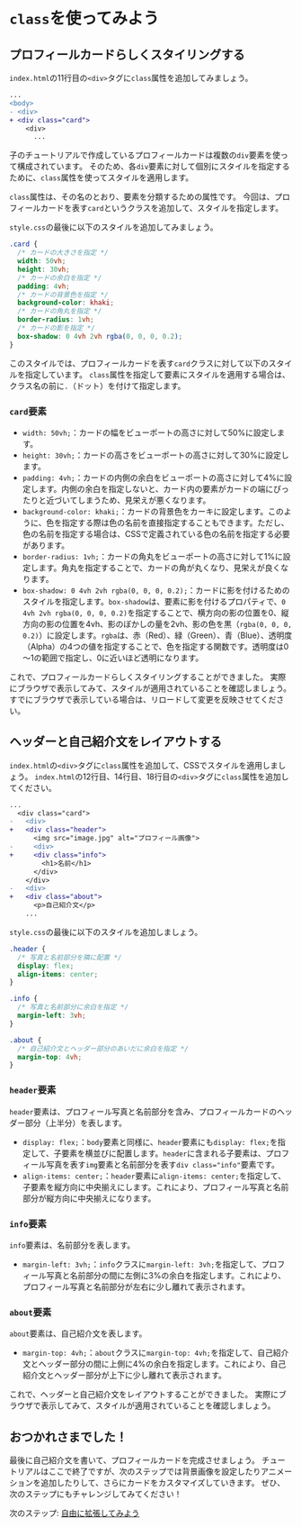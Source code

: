 # `class`を使ってみよう

## プロフィールカードらしくスタイリングする
`index.html`の11行目の`<div>`タグに`class`属性を追加してみましょう。

```diff
...
<body>
- <div>
+ <div class="card">
    <div>
      ...
```

子のチュートリアルで作成しているプロフィールカードは複数の`div`要素を使って構成されています。
そのため、各`div`要素に対して個別にスタイルを指定するために、`class`属性を使ってスタイルを適用します。

`class`属性は、その名のとおり、要素を分類するための属性です。
今回は、プロフィールカードを表す`card`というクラスを追加して、スタイルを指定します。

`style.css`の最後に以下のスタイルを追加してみましょう。

```css
.card {
  /* カードの大きさを指定 */
  width: 50vh;
  height: 30vh;
  /* カードの余白を指定 */
  padding: 4vh;
  /* カードの背景色を指定 */
  background-color: khaki;
  /* カードの角丸を指定 */
  border-radius: 1vh;
  /* カードの影を指定 */
  box-shadow: 0 4vh 2vh rgba(0, 0, 0, 0.2);
}
```

このスタイルでは、プロフィールカードを表す`card`クラスに対して以下のスタイルを指定しています。
`class`属性を指定して要素にスタイルを適用する場合は、クラス名の前に`.`（ドット）を付けて指定します。

### `card`要素
- `width: 50vh;`：カードの幅をビューポートの高さに対して50%に設定します。
- `height: 30vh;`：カードの高さをビューポートの高さに対して30%に設定します。
- `padding: 4vh;`：カードの内側の余白をビューポートの高さに対して4%に設定します。内側の余白を指定しないと、カード内の要素がカードの端にぴったりと近づいてしまうため、見栄えが悪くなります。
- `background-color: khaki;`：カードの背景色をカーキに設定します。このように、色を指定する際は色の名前を直接指定することもできます。ただし、色の名前を指定する場合は、CSSで定義されている色の名前を指定する必要があります。
- `border-radius: 1vh;`：カードの角丸をビューポートの高さに対して1%に設定します。角丸を指定することで、カードの角が丸くなり、見栄えが良くなります。
- `box-shadow: 0 4vh 2vh rgba(0, 0, 0, 0.2);`：カードに影を付けるためのスタイルを指定します。`box-shadow`は、要素に影を付けるプロパティで、`0 4vh 2vh rgba(0, 0, 0, 0.2)`を指定することで、横方向の影の位置を0、縦方向の影の位置を4vh、影のぼかしの量を2vh、影の色を黒（`rgba(0, 0, 0, 0.2)`）に設定します。`rgba`は、赤（Red）、緑（Green）、青（Blue）、透明度（Alpha）の4つの値を指定することで、色を指定する関数です。透明度は0～1の範囲で指定し、0に近いほど透明になります。

これで、プロフィールカードらしくスタイリングすることができました。
実際にブラウザで表示してみて、スタイルが適用されていることを確認しましょう。
すでにブラウザで表示している場合は、リロードして変更を反映させてください。

## ヘッダーと自己紹介文をレイアウトする
`index.html`の`<div>`タグに`class`属性を追加して、CSSでスタイルを適用しましょう。
`index.html`の12行目、14行目、18行目の`<div>`タグに`class`属性を追加してください。

```diff
...
  <div class="card">
-   <div>
+   <div class="header">
      <img src="image.jpg" alt="プロフィール画像">
-     <div>
+     <div class="info">
        <h1>名前</h1>
      </div>
    </div>
-   <div>
+   <div class="about">
      <p>自己紹介文</p>
    ...
```

`style.css`の最後に以下のスタイルを追加しましょう。

```css
.header {
  /* 写真と名前部分を隣に配置 */
  display: flex;
  align-items: center;
}

.info {
  /* 写真と名前部分に余白を指定 */
  margin-left: 3vh;
}

.about {
  /* 自己紹介文とヘッダー部分のあいだに余白を指定 */
  margin-top: 4vh;
}
```

### `header`要素
`header`要素は、プロフィール写真と名前部分を含み、プロフィールカードのヘッダー部分（上半分）を表します。
- `display: flex;`：`body`要素と同様に、`header`要素にも`display: flex;`を指定して、子要素を横並びに配置します。`header`に含まれる子要素は、プロフィール写真を表す`img`要素と名前部分を表す`div class="info"`要素です。
- `align-items: center;`：`header`要素に`align-items: center;`を指定して、子要素を縦方向に中央揃えにします。これにより、プロフィール写真と名前部分が縦方向に中央揃えになります。

### `info`要素
`info`要素は、名前部分を表します。
- `margin-left: 3vh;`：`info`クラスに`margin-left: 3vh;`を指定して、プロフィール写真と名前部分の間に左側に3%の余白を指定します。これにより、プロフィール写真と名前部分が左右に少し離れて表示されます。

### `about`要素
`about`要素は、自己紹介文を表します。
- `margin-top: 4vh;`：`about`クラスに`margin-top: 4vh;`を指定して、自己紹介文とヘッダー部分の間に上側に4%の余白を指定します。これにより、自己紹介文とヘッダー部分が上下に少し離れて表示されます。

これで、ヘッダーと自己紹介文をレイアウトすることができました。
実際にブラウザで表示してみて、スタイルが適用されていることを確認しましょう。

## おつかれさまでした！
最後に自己紹介文を書いて、プロフィールカードを完成させましょう。
チュートリアルはここで終了ですが、次のステップでは背景画像を設定したりアニメーションを追加したりして、さらにカードをカスタマイズしていきます。
ぜひ、次のステップにもチャレンジしてみてください！

次のステップ: [自由に拡張してみよう](../step-ex/README.md)
